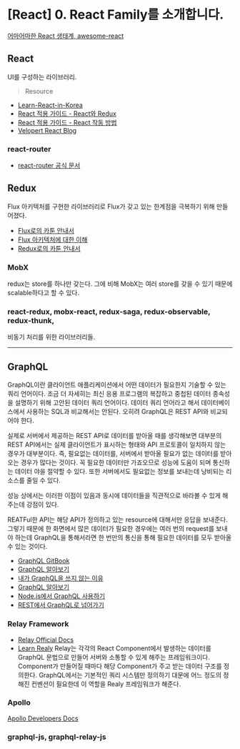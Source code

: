 # [React] 0. React Family를 소개합니다.
[어마어마한 React 생태계, awesome-react](https://github.com/enaqx/awesome-react)

## React
UI를 구성하는 라이브러리.

> Resource
* [Learn-React-in-Korea](https://github.com/reactkr/learn-react-in-korean)
* [React 적용 가이드 - React와 Redux](http://d2.naver.com/helloworld/1848131)
* [React 적용 가이드 - React 작동 방법](http://d2.naver.com/helloworld/9297403)
* [Velopert React Blog](https://velopert.com/reactjs-tutorials)

### react-router
* [react-router 공식 문서](https://reacttraining.com/react-router/web/guides/quick-start)

## Redux
Flux 아키텍처를 구현한 라이브러리로 Flux가 갖고 있는 한계점을 극복하기 위해 만들어졌다.
* [Flux로의 카툰 안내서](http://bestalign.github.io/2015/10/06/cartoon-guide-to-flux/)
* [Flux 아키텍처에 대한 이해](https://github.com/JaeYeopHan/flux)
* [Redux로의 카툰 안내서](http://bestalign.github.io/2015/10/26/cartoon-intro-to-redux/)

### MobX
redux는 store를 하나만 갖는다. 그에 비해 MobX는 여러 store를 갖을 수 있기 때문에 scalable하다고 할 수 있다. 

### react-redux, mobx-react, redux-saga, redux-observable, redux-thunk,
비동기 처리를 위한 라이브러리들.

---

## GraphQL
GraphQL이란 클라이언트 애플리케이션에서 어떤 데이터가 필요한지 기술할 수 있는 쿼리 언어이다. 조금 더 자세히는 최신 응용 프로그램의 복잡하고 중첩된 데이터 종속성을 설명하기 위해 고안된 데이터 쿼리 언어이다. 데이터 쿼리 언어라고 해서 데이터베이스에서 사용하는 SQL과 비교해서는 안된다. 오히려 GraphQL은 REST API와 비교되어야 한다.

실제로 서버에서 제공하는 REST API로 데이터를 받아올 때를 생각해보면 대부분의 REST API에서는 실제 클라이언트가 표시하는 형태와 API 프로토콜이 일치하지 않는 경우가 대부분이다. 즉, 필요없는 데이터를, 서버에서 받아올 필요가 없는 데이터를 받아오는 경우가 많다는 것이다. 꼭 필요한 데이터만 가죠오므로 성능에 도움이 되며 통신하는 데이터 야을 절약할 수 있다. 또한 서버에서도 필요없는 정보를 보내는데 낭비되는 리소스를 줄일 수 있다.

성능 상에서는 이러한 이점이 있음과 동시에 데이터들을 직관적으로 바라볼 수 있게 해주는데 강점이 있다.

REATFul한 API는 해당 API가 정의하고 있는 resource에 대해서만 응답을 보내준다. 그렇기 때문에 한 화면에서 많은 데이터가 필요한 경우에는 여러 번의 request를 보내야 하는데 GraphQL을 통해서라면 한 번만의 통신을 통해 필요한 데이터를 모두 받아올 수 있는 것이다.

* [GraphQL GitBook](https://www.gitbook.com/book/pandas/graphql/details)
* [GraphQL 알아보기](http://blog.sapzil.org/2015/09/01/graphql-rfc/)
* [내가 GraphQL을 쓰지 않는 이유](http://blog.flative.io/2016/12/17/%EB%82%B4%EA%B0%80-GraphQL-%EC%9D%84-%EC%93%B0%EC%A7%80-%EC%95%8A%EB%8A%94-%EC%9D%B4%EC%9C%A0/)
* [GraphQL 알아보기](https://jaewonism.com/posts/40)
* [Node.js에서 GraphQL 사용하기](https://jaewonism.com/posts/41)
* [REST에서 GraphQL로 넘어가기](https://www.slideshare.net/deview/112rest-graph-ql-relay)


### Relay Framework
* [Relay Official Docs](https://facebook.github.io/relay/docs/getting-started.html)
* [Learn Realy](https://www.learnrelay.org/)
Relay는 각각의 React Component에서 발생하는 데이터를 GraphQL 문법으로 만들어 서버와 소통할 수 있게 해주는 프레임워크이다. Component가 만들어질 때마다 해당 Component가 주고 받는 데이터 구조를 정의한다. 
GraphQL에서는 기본적인 쿼리 시스템만 정의하기 대문에 어느 정도의 정해진 컨벤션이 필요한데 이 역할을 Realy 프레임워크가 해준다.

### Apollo
[Apollo Developers Docs](http://dev.apollodata.com/react/)

### graphql-js, graphql-relay-js




